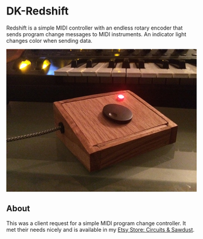 # DK-Redshift
Redshift is a simple MIDI controller with an endless rotary encoder that sends program change messages to MIDI instruments. An indicator light changes color when sending data.

![Redshift MIDI Controller](/images/redshift_demo.jpg)

## About
This was a client request for a simple MIDI program change controller. It met their needs nicely and is available in my
[Etsy Store: Circuits & Sawdust](https://www.etsy.com/listing/520197772/redshift-handmade-usb-midi-program).
